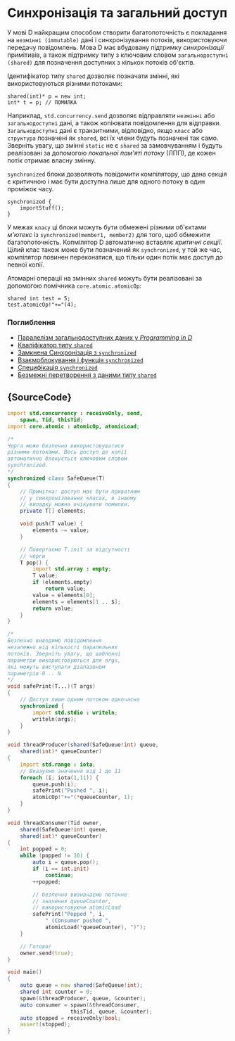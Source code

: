 # Синхронізація та загальний доступ

У мові D найкращим способом створити багатопоточність є
покладання на `незмінні (immutable)` дані і синхронізування потоків,
використовуючи передачу повідомлень. Мова D має вбудовану підтримку
*синхронізації* примітивів, а також підтримку типу з ключовим
словом `загальнодоступні (shared)` для позначення доступних з
кількох потоків об'єктів.

Ідентифікатор типу `shared` дозволяє позначати змінні, які
використовуються різними потоками: 

    shared(int)* p = new int;
    int* t = p; // ПОМИЛКА

Наприклад, `std.concurrency.send` дозволяє відправляти `незмінні` або
`загальнодоступні` дані, а також копіювати повідомлення для відправки.
`Загальнодоступні` дані є транзитними, відповідно, якщо `класс` або
`структура` позначені як `shared`, всі їх члени будуть позначені
так само. Зверніть увагу, що змінні `static` не є `shared` за
замовчуванням і будуть реалізовані за допомогою
*локальної пам'яті потоку* (ЛПП), де кожен потік отримає власну змінну.

`synchronized` блоки дозволяють повідомити компілятору, що
дана секція є критичною і має бути доступна лише для одного
потоку в один проміжок часу.

    synchronized {
        importStuff();
    }

У межах `класу` ці блоки можуть бути обмежені різними об'єктами
*м'ютекс* із `synchronized(member1, member2)` для того, щоб обмежити
багатопоточність. Копмілятор D автоматично вставляє *критичні секції*.
Цілий клас також може бути позначений як `synchronized`, у той же час,
компілятор повинен переконатися, що тільки один потік має доступ до
певної копії.

Атомарні операції на змінних `shared` можуть бути реалізовані за
допомогою помічника `core.atomic.atomicOp`:

    shared int test = 5;
    test.atomicOp!"+="(4);

### Поглиблення

- [Паралелізм загальнодоступних даних у _Programming in D_](http://ddili.org/ders/d.en/concurrency_shared.html)
- [Кваліфікатор типу `shared`](http://www.informit.com/articles/article.aspx?p=1609144&seqNum=11)
- [Замкнена Синхронізація з `synchronized`](http://www.informit.com/articles/article.aspx?p=1609144&seqNum=13)
- [Взаємоблокування і функція `synchronized`](http://www.informit.com/articles/article.aspx?p=1609144&seqNum=15)
- [Специфікація `synchronized`](https://dlang.org/spec/statement.html#SynchronizedStatement)
- [Безмежні перетворення з даними типу `shared`](https://dlang.org/spec/const3.html#implicit_conversions)

## {SourceCode}

```d
import std.concurrency : receiveOnly, send,
    spawn, Tid, thisTid;
import core.atomic : atomicOp, atomicLoad;

/*
Черга може безпечно використовуватися
різними потоками. Весь доступ до копії
автоматично блокується ключовим словом
synchronized. 
*/
synchronized class SafeQueue(T)
{
    // Примітка: доступ має бути приватним
    // у синхронізованих класах, в іншому
    // випадку можна очікувати помилки.
    private T[] elements;

    void push(T value) {
        elements ~= value;
    }

    // Повертаємо T.init за відсутності
    // черги
    T pop() {
        import std.array : empty;
        T value;
        if (elements.empty)
            return value;
        value = elements[0];
        elements = elements[1 .. $];
        return value;
    }
}

/*
Безпечно виводимо повідомлення
незалежно від кількості паралельних
потоків. Зверніть увагу, що шаблонні
параметри використовуються для args,
які можуть виступати діапазоном
параметрів 0 .. N
*/
void safePrint(T...)(T args)
{
    // Доступ лише одним потоком одночасно
    synchronized {
        import std.stdio : writeln;
        writeln(args);
    }
}

void threadProducer(shared(SafeQueue!int) queue,
    shared(int)* queueCounter)
{
    import std.range : iota;
    // Вказуємо значення від 1 до 11
    foreach (i; iota(1,11)) {
        queue.push(i);
        safePrint("Pushed ", i);
        atomicOp!"+="(*queueCounter, 1);
    }
}

void threadConsumer(Tid owner,
    shared(SafeQueue!int) queue,
    shared(int)* queueCounter)
{
    int popped = 0;
    while (popped != 10) {
        auto i = queue.pop();
        if (i == int.init)
            continue;
        ++popped;

        // безпечно визначаємо поточне
        // значення queueCounter,
        // використовуючи atomicLoad
        safePrint("Popped ", i,
            " (Consumer pushed ",
            atomicLoad(*queueCounter), ")");
    }

    // Готово!
    owner.send(true);
}

void main()
{
    auto queue = new shared(SafeQueue!int);
    shared int counter = 0;
    spawn(&threadProducer, queue, &counter);
    auto consumer = spawn(&threadConsumer,
                    thisTid, queue, &counter);
    auto stopped = receiveOnly!bool;
    assert(stopped);
}
```
